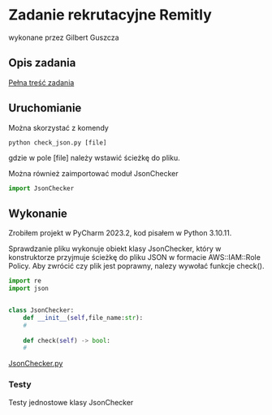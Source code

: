 # Zadanie rekrutacyjne Remitly
wykonane przez Gilbert Guszcza

## Opis zadania

[Pełna treść zadania](Home%20Exercise%202024.docx.pdf)

## Uruchomianie
Można skorzystać z komendy
```
python check_json.py [file]
```
gdzie w pole [file] należy wstawić ścieżkę do pliku.

Można również zaimportować moduł JsonChecker
```python
import JsonChecker
```

## Wykonanie
Zrobiłem projekt w PyCharm 2023.2, kod pisałem w Python 3.10.11.

Sprawdzanie pliku wykonuje obiekt klasy JsonChecker, który w konstruktorze przyjmuje ścieżkę do pliku JSON w formacie AWS::IAM::Role Policy.
Aby zwrócić czy plik jest poprawny, nalezy wywołać funkcje check().

```python
import re
import json


class JsonChecker:
    def __init__(self,file_name:str):
    #
    
    def check(self) -> bool:
    #
```


[JsonChecker.py](JsonChecker/__init__.py)

### Testy
Testy jednostowe klasy JsonChecker

[]()